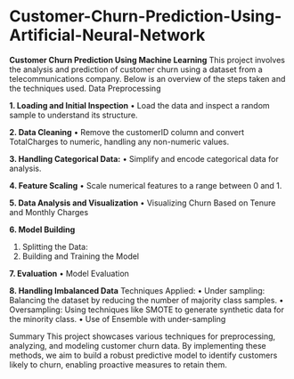 # Customer-Churn-Prediction-Using-Artificial-Neural-Network

**Customer Churn Prediction Using Machine Learning**
This project involves the analysis and prediction of customer churn using a dataset from a telecommunications company. Below is an overview of the steps taken and the techniques used.
Data Preprocessing

**1.	Loading and Initial Inspection**
•	Load the data and inspect a random sample to understand its structure.

**2.	Data Cleaning**
•	Remove the customerID column and convert TotalCharges to numeric, handling any non-numeric values.

**3.	Handling Categorical Data:**
•	Simplify and encode categorical data for analysis.

**4.	Feature Scaling**
•	Scale numerical features to a range between 0 and 1.

**5. Data Analysis and Visualization**
•	Visualizing Churn Based on Tenure and Monthly Charges

**6. Model Building**
1.	Splitting the Data:
2.	Building and Training the Model
   
**7. Evaluation**
•	Model Evaluation

**8. Handling Imbalanced Data**
Techniques Applied:
•	Under sampling: Balancing the dataset by reducing the number of majority class samples.
•	Oversampling: Using techniques like SMOTE to generate synthetic data for the minority class.
•	Use of Ensemble with under-sampling

Summary
This project showcases various techniques for preprocessing, analyzing, and modeling customer churn data. By implementing these methods, we aim to build a robust predictive model to identify customers likely to churn, enabling proactive measures to retain them.

